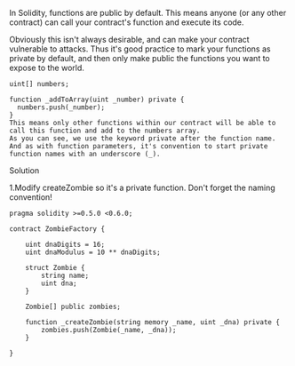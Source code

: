 In Solidity, functions are public by default. This means anyone (or any other contract) can call your contract's function and execute its code.

Obviously this isn't always desirable, and can make your contract vulnerable to attacks. Thus it's good practice to mark your functions as private by default, and then only make public the functions you want to expose to the world.

```
uint[] numbers;

function _addToArray(uint _number) private {
  numbers.push(_number);
}
This means only other functions within our contract will be able to call this function and add to the numbers array.
As you can see, we use the keyword private after the function name. And as with function parameters, it's convention to start private function names with an underscore (_).
```

Solution

1.Modify createZombie so it's a private function. Don't forget the naming convention!

```
pragma solidity >=0.5.0 <0.6.0;

contract ZombieFactory {

    uint dnaDigits = 16;
    uint dnaModulus = 10 ** dnaDigits;

    struct Zombie {
        string name;
        uint dna;
    }

    Zombie[] public zombies;

    function _createZombie(string memory _name, uint _dna) private {
        zombies.push(Zombie(_name, _dna));
    }

}
```
